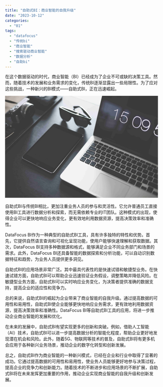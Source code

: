 ```yaml
---
title: "自助式BI：商业智能的自我升级"
date: "2023-10-12"
categories: 
  - "01"
tags: 
  - "datafocus"
  - "传统bi"
  - "商业智能"
  - "搜索驱动商业智能"
  - "数据分析"
  - "自助bi"
---
```


在这个数据驱动的时代，商业智能（BI）已经成为了企业不可或缺的决策工具。然而，随着技术的发展和业务需求的变化，传统BI逐渐显露出一些局限性。为了应对这些挑战，一种新兴的BI模式——自助式BI，正在迅速崛起。

![](images/1642754335-3.jpg)

自助式BI与传统BI相比，更加注重业务人员的参与和灵活性。它允许普通员工直接使用BI工具进行数据分析和探索，而无需依赖专业的IT团队。这种模式的出现，使得企业可以更快地响应业务变化，更有效地利用数据资源，提高决策效率和准确性。

DataFocus BI作为一种典型的自助式BI工具，具有许多独特的特性和优势。首先，它提供自然语言查询和可视化呈现功能，使用户能够快速理解和获取数据。其次，DataFocus BI支持多种数据源和格式，能够满足企业不同业务部门和场景的需求。此外，DataFocus BI还具备智能的数据探索和分析功能，可以自动识别数据特征和趋势，为业务人员提供更多洞见。

自助式BI的应用场景非常广泛。其中最具代表性的是快速试错和敏捷型业务。在快速试错方面，自助式BI可以帮助企业迅速验证业务假设，调整策略并降低风险。在敏捷型业务方面，自助式BI可以实时响应业务变化，为决策者提供准确的数据支持，提高企业的适应性和竞争力。

总的来说，自助式BI的崛起为企业带来了商业智能的自我升级。通过提高数据的可用性和易用性，自助式BI使企业能够更快地响应业务需求，更有效地利用数据资源，提高决策效率和准确性。DataFocus BI等自助式BI工具的应用，将进一步推动企业商业智能的发展和优化。

在未来的发展中，自助式BI有望实现更多的创新和突破。例如，借助人工智能（AI）技术，自助式BI可以进一步提高数据分析的智能化程度，帮助企业更好地发现潜在机会和风险。此外，随着5G、物联网等技术的普及，自助式BI将有更多机会应用于各种新兴业务场景，推动企业的数字化转型和创新发展。

总之，自助式BI作为商业智能的一种新兴模式，已经在企业和行业中取得了显著的成功。它通过提高数据的可用性和易用性，使业务人员能够更好地参与决策过程，提高企业的竞争力和创新能力。随着技术的不断进步和应用场景的不断扩展，自助式BI将在未来发挥更加重要的作用，推动企业实现商业智能的自我升级和创新发展。
